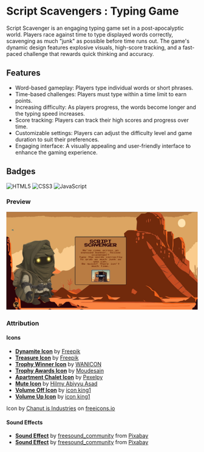 
# Script Scavengers : Typing Game
Script Scavenger is an engaging typing game set in a post-apocalyptic world. Players race against time to type displayed words correctly, scavenging as much "junk" as possible before time runs out. The game's dynamic design features explosive visuals, high-score tracking, and a fast-paced challenge that rewards quick thinking and accuracy.
## Features
- Word-based gameplay: Players type individual words or short phrases.
- Time-based challenges: Players must type within a time limit to earn points.
- Increasing difficulty: As players progress, the words become longer and the typing speed increases.
- Score tracking: Players can track their high scores and progress over time.
- Customizable settings: Players can adjust the difficulty level and game duration to suit their preferences.
- Engaging interface: A visually appealing and user-friendly interface to enhance the gaming experience.
## Badges
![HTML5](https://img.shields.io/badge/html5-%23E34F26.svg?style=for-the-badge&logo=html5&logoColor=white)
![CSS3](https://img.shields.io/badge/css3-%231572B6.svg?style=for-the-badge&logo=css3&logoColor=white)
![JavaScript](https://shields.io/badge/JavaScript-F7DF1E?logo=JavaScript&logoColor=000&style=flat-square)
### Preview
![Webpage Preview](./src/img/scrnshot01.jpg)

### Attribution

#### Icons
- **[Dynamite Icon](https://www.freepik.com/icon/dynamite_478968#fromView=search&page=1&position=9&uuid=42476eae-aff9-419a-96a3-c8c357c6a29f)** by [Freepik](https://www.freepik.com)
- **[Treasure Icon](https://www.freepik.com/icon/treasure_507754)** by [Freepik](https://www.freepik.com)
- **[Trophy Winner Icon](https://freeicons.io/video-game-icon-set-3/trophy-winner-gaming-electronics-compettition-icon-159125)** by [WANICON](https://freeicons.io)
- **[Trophy Awards Icon](https://freeicons.io/awards-2/trophy-awards-achievement.trophy-champions.cup-winner-icon-699049)** by [Moudesain](https://freeicons.io)
- **[Apartment Chalet Icon](https://freeicons.io/real-estate-icon-set-38381/apartment-chalet-home-house-rural-shack-villa-icon-1560614)** by [Pexelpy](https://freeicons.io)
- **[Mute Icon](https://freeicons.io/multimedia-8/mute-silent-sound-off-no-sound-volume-icon-731028)** by [Hilmy Abiyyu Asad](https://freeicons.io)
- **[Volume Off Icon](https://freeicons.io/material-icons-alert-and-av/volume-off-icon-16092)** by [icon king1](https://freeicons.io)
- **[Volume Up Icon](https://freeicons.io/material-icons-alert-and-av/volume-up-icon-16100)** by [icon king1](https://freeicons.io)

Icon by <a class="link_pro" href="https://freeicons.io/business-icon-set-69/trophy-icon-475646">Chanut is Industries</a> on <a href="https://freeicons.io">freeicons.io</a>

#### Sound Effects
- **[Sound Effect](https://pixabay.com/sound-effects//?utm_source=link-attribution&utm_medium=referral&utm_campaign=music&utm_content=42132)** by [freesound_community](https://pixabay.com/users/freesound_community-46691455/?utm_source=link-attribution&utm_medium=referral&utm_campaign=music&utm_content=42132) from [Pixabay](https://pixabay.com)
- **[Sound Effect](https://pixabay.com//?utm_source=link-attribution&utm_medium=referral&utm_campaign=music&utm_content=107614)** by [freesound_community](https://pixabay.com/users/freesound_community-46691455/?utm_source=link-attribution&utm_medium=referral&utm_campaign=music&utm_content=107614) from [Pixabay](https://pixabay.com)
